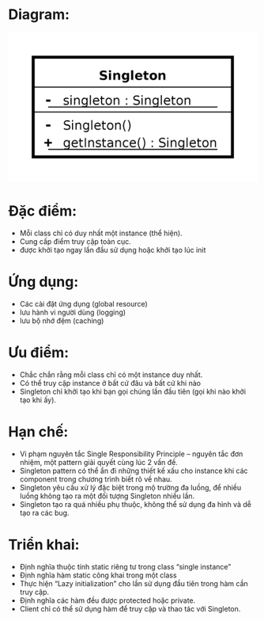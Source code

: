 # Diagram:
<img title="singleton_desgin_pattern_diagram" src="../../imgs/Singleton_UML_class_diagram.png" >

# Đặc điểm:
- Mỗi class chỉ có duy nhất một instance (thể hiện).
- Cung cấp điểm truy cập toàn cục.
- được khởi tạo ngay lần đầu sử dụng hoặc khởi tạo lúc init

# Ứng dụng:
- Các cài đặt ứng dụng (global resource)
- lưu hành vi người dùng (logging)
- lưu bộ nhớ đệm (caching)

# Ưu điểm:
- Chắc chắn rằng mỗi class chỉ có một instance duy nhất.
- Có thể truy cập instance ở bất cứ đâu và bất cứ khi nào
- Singleton chỉ khởi tạo khi bạn gọi chúng lần đầu tiên (gọi khi nào khởi tạo khi ấy).
  
# Hạn chế:
- Vi phạm nguyên tắc Single Responsibility Principle – nguyên tắc đơn nhiệm, một pattern giải quyết cùng lúc 2 vấn đề.
- Singleton pattern có thể ẩn đi những thiết kế xấu cho instance khi các component trong chương trình biết rõ về nhau.
- Singleton yêu cầu xử lý đặc biệt trong mộ trường đa luồng, để nhiều luồng không tạo ra một đối tượng Singleton nhiều lần.
- Singleton tạo ra quá nhiều phụ thuộc, không thể sử dụng đa hình và dễ tạo ra các bug.

# Triển khai:
- Định nghĩa thuộc tính static riêng tư trong class “single instance”
- Định nghĩa hàm static công khai trong một class
- Thực hiện “Lazy initialization” cho lần sử dụng đầu tiên trong hàm cần truy cập.
- Định nghĩa các hàm đều được protected hoặc private.
- Client chỉ có thể sử dụng hàm để truy cập và thao tác với Singleton.